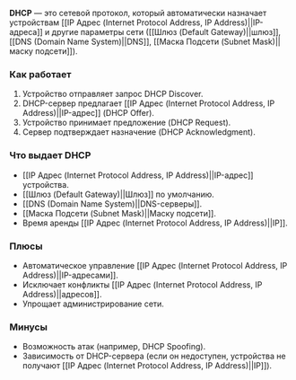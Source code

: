 **DHCP** — это сетевой протокол, который автоматически назначает устройствам [[IP Адрес (Internet Protocol Address, IP Address)||IP-адреса]] и другие параметры сети ([[Шлюз (Default Gateway)||шлюз]], [[DNS (Domain Name System)||DNS]], [[Маска Подсети (Subnet Mask)||маску подсети]]).


### Как работает

1. Устройство отправляет запрос DHCP Discover.
2. DHCP-сервер предлагает [[IP Адрес (Internet Protocol Address, IP Address)||IP-адрес]] (DHCP Offer).
3. Устройство принимает предложение (DHCP Request).
4. Сервер подтверждает назначение (DHCP Acknowledgment).


### Что выдает DHCP

- [[IP Адрес (Internet Protocol Address, IP Address)||IP-адрес]] устройства.
- [[Шлюз (Default Gateway)||Шлюз]] по умолчанию.
- [[DNS (Domain Name System)||DNS-серверы]].
- [[Маска Подсети (Subnet Mask)||Маску подсети]].
- Время аренды [[IP Адрес (Internet Protocol Address, IP Address)||IP]].


### Плюсы

- Автоматическое управление [[IP Адрес (Internet Protocol Address, IP Address)||IP-адресами]].
- Исключает конфликты [[IP Адрес (Internet Protocol Address, IP Address)||адресов]].
- Упрощает администрирование сети.


### Минусы

- Возможность атак (например, DHCP Spoofing).
- Зависимость от DHCP-сервера (если он недоступен, устройства не получают [[IP Адрес (Internet Protocol Address, IP Address)||IP]]).